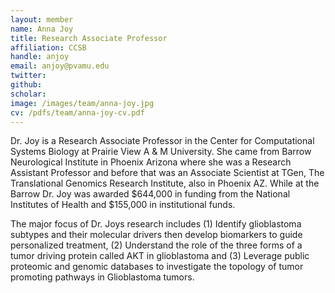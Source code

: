 ```yaml
---
layout: member
name: Anna Joy
title: Research Associate Professor
affiliation: CCSB
handle: anjoy
email: anjoy@pvamu.edu
twitter: 
github: 
scholar: 
image: /images/team/anna-joy.jpg
cv: /pdfs/team/anna-joy-cv.pdf
---
```


Dr. Joy is a Research Associate Professor in the Center for Computational Systems Biology at Prairie View A & M University.   She came from Barrow Neurological Institute in Phoenix Arizona where she was a Research Assistant Professor and before that was an Associate Scientist at TGen, The Translational Genomics Research Institute, also in Phoenix AZ.  While at the Barrow Dr. Joy was awarded $644,000 in funding from the National Institutes of Health and $155,000 in institutional funds.

The major focus of Dr. Joys research includes (1) Identify glioblastoma subtypes and their molecular drivers then develop biomarkers to guide personalized treatment, (2) Understand the role of the three forms of a tumor driving protein called AKT in glioblastoma and (3) Leverage public proteomic and genomic databases to investigate the topology of tumor promoting pathways in Glioblastoma tumors. 
